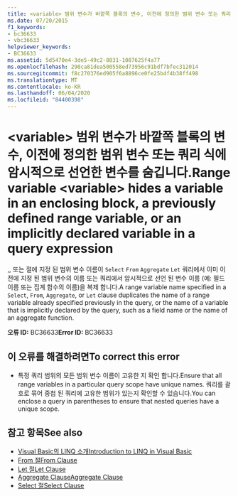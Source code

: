 ```yaml
---
title: <variable> 범위 변수가 바깥쪽 블록의 변수, 이전에 정의한 범위 변수 또는 쿼리 식에 암시적으로 선언한 변수를 숨깁니다.
ms.date: 07/20/2015
f1_keywords:
- bc36633
- vbc36633
helpviewer_keywords:
- BC36633
ms.assetid: 5d5470e4-3de5-49c2-8831-1087625f4a77
ms.openlocfilehash: 290ca81dea500558ed73956c91bdf7bfec312014
ms.sourcegitcommit: f8c270376ed905f6a8896ce0fe25b4f4b38ff498
ms.translationtype: MT
ms.contentlocale: ko-KR
ms.lasthandoff: 06/04/2020
ms.locfileid: "84400398"
---
```

# <a name="range-variable-variable-hides-a-variable-in-an-enclosing-block-a-previously-defined-range-variable-or-an-implicitly-declared-variable-in-a-query-expression"></a><span data-ttu-id="c3e3e-102">\<variable> 범위 변수가 바깥쪽 블록의 변수, 이전에 정의한 범위 변수 또는 쿼리 식에 암시적으로 선언한 변수를 숨깁니다.</span><span class="sxs-lookup"><span data-stu-id="c3e3e-102">Range variable \<variable> hides a variable in an enclosing block, a previously defined range variable, or an implicitly declared variable in a query expression</span></span>
<span data-ttu-id="c3e3e-103">,, 또는 절에 지정 된 범위 변수 이름이 `Select` `From` `Aggregate` `Let` 쿼리에서 이미 이전에 지정 된 범위 변수의 이름 또는 쿼리에서 암시적으로 선언 된 변수 이름 (예: 필드 이름 또는 집계 함수의 이름)을 복제 합니다.</span><span class="sxs-lookup"><span data-stu-id="c3e3e-103">A range variable name specified in a `Select`, `From`, `Aggregate`, or `Let` clause duplicates the name of a range variable already specified previously in the query, or the name of a variable that is implicitly declared by the query, such as a field name or the name of an aggregate function.</span></span>  
  
 <span data-ttu-id="c3e3e-104">**오류 ID:** BC36633</span><span class="sxs-lookup"><span data-stu-id="c3e3e-104">**Error ID:** BC36633</span></span>  
  
## <a name="to-correct-this-error"></a><span data-ttu-id="c3e3e-105">이 오류를 해결하려면</span><span class="sxs-lookup"><span data-stu-id="c3e3e-105">To correct this error</span></span>  
  
- <span data-ttu-id="c3e3e-106">특정 쿼리 범위의 모든 범위 변수 이름이 고유한 지 확인 합니다.</span><span class="sxs-lookup"><span data-stu-id="c3e3e-106">Ensure that all range variables in a particular query scope have unique names.</span></span> <span data-ttu-id="c3e3e-107">쿼리를 괄호로 묶어 중첩 된 쿼리에 고유한 범위가 있는지 확인할 수 있습니다.</span><span class="sxs-lookup"><span data-stu-id="c3e3e-107">You can enclose a query in parentheses to ensure that nested queries have a unique scope.</span></span>  
  
## <a name="see-also"></a><span data-ttu-id="c3e3e-108">참고 항목</span><span class="sxs-lookup"><span data-stu-id="c3e3e-108">See also</span></span>

- [<span data-ttu-id="c3e3e-109">Visual Basic의 LINQ 소개</span><span class="sxs-lookup"><span data-stu-id="c3e3e-109">Introduction to LINQ in Visual Basic</span></span>](../../programming-guide/language-features/linq/introduction-to-linq.md)
- [<span data-ttu-id="c3e3e-110">From 절</span><span class="sxs-lookup"><span data-stu-id="c3e3e-110">From Clause</span></span>](../queries/from-clause.md)
- [<span data-ttu-id="c3e3e-111">Let 절</span><span class="sxs-lookup"><span data-stu-id="c3e3e-111">Let Clause</span></span>](../queries/let-clause.md)
- [<span data-ttu-id="c3e3e-112">Aggregate Clause</span><span class="sxs-lookup"><span data-stu-id="c3e3e-112">Aggregate Clause</span></span>](../queries/aggregate-clause.md)
- [<span data-ttu-id="c3e3e-113">Select 절</span><span class="sxs-lookup"><span data-stu-id="c3e3e-113">Select Clause</span></span>](../queries/select-clause.md)
